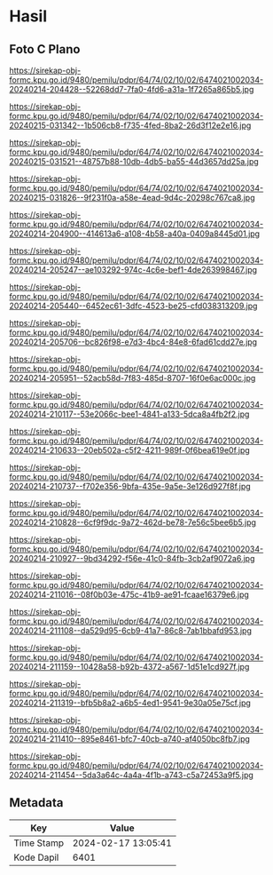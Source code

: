 # Hasil

## Foto C Plano

https://sirekap-obj-formc.kpu.go.id/9480/pemilu/pdpr/64/74/02/10/02/6474021002034-20240214-204428--52268dd7-7fa0-4fd6-a31a-1f7265a865b5.jpg

https://sirekap-obj-formc.kpu.go.id/9480/pemilu/pdpr/64/74/02/10/02/6474021002034-20240215-031342--1b506cb8-f735-4fed-8ba2-26d3f12e2e16.jpg

https://sirekap-obj-formc.kpu.go.id/9480/pemilu/pdpr/64/74/02/10/02/6474021002034-20240215-031521--48757b88-10db-4db5-ba55-44d3657dd25a.jpg

https://sirekap-obj-formc.kpu.go.id/9480/pemilu/pdpr/64/74/02/10/02/6474021002034-20240215-031826--9f231f0a-a58e-4ead-9d4c-20298c767ca8.jpg

https://sirekap-obj-formc.kpu.go.id/9480/pemilu/pdpr/64/74/02/10/02/6474021002034-20240214-204900--414613a6-a108-4b58-a40a-0409a8445d01.jpg

https://sirekap-obj-formc.kpu.go.id/9480/pemilu/pdpr/64/74/02/10/02/6474021002034-20240214-205247--ae103292-974c-4c6e-bef1-4de263998467.jpg

https://sirekap-obj-formc.kpu.go.id/9480/pemilu/pdpr/64/74/02/10/02/6474021002034-20240214-205440--6452ec61-3dfc-4523-be25-cfd038313209.jpg

https://sirekap-obj-formc.kpu.go.id/9480/pemilu/pdpr/64/74/02/10/02/6474021002034-20240214-205706--bc826f98-e7d3-4bc4-84e8-6fad61cdd27e.jpg

https://sirekap-obj-formc.kpu.go.id/9480/pemilu/pdpr/64/74/02/10/02/6474021002034-20240214-205951--52acb58d-7f83-485d-8707-16f0e6ac000c.jpg

https://sirekap-obj-formc.kpu.go.id/9480/pemilu/pdpr/64/74/02/10/02/6474021002034-20240214-210117--53e2066c-bee1-4841-a133-5dca8a4fb2f2.jpg

https://sirekap-obj-formc.kpu.go.id/9480/pemilu/pdpr/64/74/02/10/02/6474021002034-20240214-210633--20eb502a-c5f2-4211-989f-0f6bea619e0f.jpg

https://sirekap-obj-formc.kpu.go.id/9480/pemilu/pdpr/64/74/02/10/02/6474021002034-20240214-210737--f702e356-9bfa-435e-9a5e-3e126d927f8f.jpg

https://sirekap-obj-formc.kpu.go.id/9480/pemilu/pdpr/64/74/02/10/02/6474021002034-20240214-210828--6cf9f9dc-9a72-462d-be78-7e56c5bee6b5.jpg

https://sirekap-obj-formc.kpu.go.id/9480/pemilu/pdpr/64/74/02/10/02/6474021002034-20240214-210927--9bd34292-f56e-41c0-84fb-3cb2af9072a6.jpg

https://sirekap-obj-formc.kpu.go.id/9480/pemilu/pdpr/64/74/02/10/02/6474021002034-20240214-211016--08f0b03e-475c-41b9-ae91-fcaae16379e6.jpg

https://sirekap-obj-formc.kpu.go.id/9480/pemilu/pdpr/64/74/02/10/02/6474021002034-20240214-211108--da529d95-6cb9-41a7-86c8-7ab1bbafd953.jpg

https://sirekap-obj-formc.kpu.go.id/9480/pemilu/pdpr/64/74/02/10/02/6474021002034-20240214-211159--10428a58-b92b-4372-a567-1d51e1cd927f.jpg

https://sirekap-obj-formc.kpu.go.id/9480/pemilu/pdpr/64/74/02/10/02/6474021002034-20240214-211319--bfb5b8a2-a6b5-4ed1-9541-9e30a05e75cf.jpg

https://sirekap-obj-formc.kpu.go.id/9480/pemilu/pdpr/64/74/02/10/02/6474021002034-20240214-211410--895e8461-bfc7-40cb-a740-af4050bc8fb7.jpg

https://sirekap-obj-formc.kpu.go.id/9480/pemilu/pdpr/64/74/02/10/02/6474021002034-20240214-211454--5da3a64c-4a4a-4f1b-a743-c5a72453a9f5.jpg


## Metadata

| Key        | Value               |
| ---------- | ------------------- |
| Time Stamp | 2024-02-17 13:05:41 |
| Kode Dapil | 6401                |



